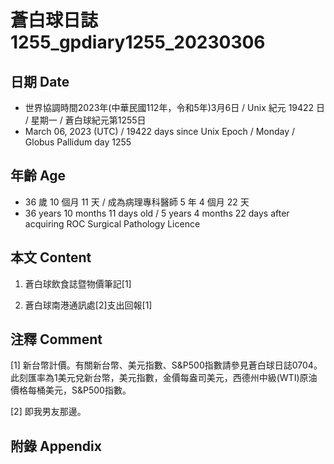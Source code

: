 [_metadata_:encoding]: - "utf-8"
[_metadata_:language]: - "zh-Hant-TW"
[_metadata_:fileformat]: - "markdown"
[_metadata_:MIME_type]: - "text/plain"
[_metadata_:markdown_version]: - "commonmark version 0.30"
[_metadata_:markdown_spec]: - "https://spec.commonmark.org/0.30/"

# 蒼白球日誌1255_gpdiary1255_20230306 #

## 日期 Date ##

* 世界協調時間2023年(中華民國112年，令和5年)3月6日 / Unix 紀元 19422 日 / 星期一 / 蒼白球紀元第1255日
* March 06, 2023 (UTC) / 19422 days since Unix Epoch / Monday / Globus Pallidum day 1255

## 年齡 Age ##

* 36 歲 10 個月 11 天 / 成為病理專科醫師 5 年 4 個月 22 天
* 36 years 10 months 11 days old / 5 years 4 months 22 days after acquiring ROC Surgical Pathology Licence

## 本文 Content ##

1. 蒼白球飲食誌暨物價筆記[1]

    
2. 蒼白球南港通訊處[2]支出回報[1]

    

## 注釋 Comment ##

[1] 新台幣計價。有關新台幣、美元指數、S&P500指數請參見蒼白球日誌0704。此刻匯率為1美元兌新台幣，美元指數，金價每盎司美元，西德州中級(WTI)原油價格每桶美元，S&P500指數。


[2] 即我男友那邊。



## 附錄 Appendix ##

